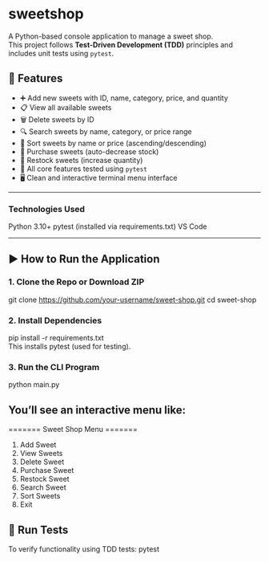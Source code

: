 # sweetshop
 
A Python-based console application to manage a sweet shop.  
This project follows **Test-Driven Development (TDD)** principles and includes unit tests using `pytest`.

## 🚀 Features

- ➕ Add new sweets with ID, name, category, price, and quantity
- 📋 View all available sweets
- 🗑️ Delete sweets by ID
- 🔍 Search sweets by name, category, or price range
- 🧮 Sort sweets by name or price (ascending/descending)
- 🛒 Purchase sweets (auto-decrease stock)
- 🔁 Restock sweets (increase quantity)
- 🧪 All core features tested using `pytest`
- 🖥️ Clean and interactive terminal menu interface

---
### Technologies Used
Python 3.10+
pytest (installed via requirements.txt)
VS Code

---
## ▶️ How to Run the Application

### 1. Clone the Repo or Download ZIP
git clone https://github.com/your-username/sweet-shop.git
cd sweet-shop

### 2. Install Dependencies
pip install -r requirements.txt                                                                                                          
This installs pytest (used for testing).

### 3. Run the CLI Program
python main.py

## You’ll see an interactive menu like:

======= Sweet Shop Menu =======
1. Add Sweet
2. View Sweets
3. Delete Sweet
4. Purchase Sweet
5. Restock Sweet
6. Search Sweet
7. Sort Sweets
0. Exit

## 🧪 Run Tests
To verify functionality using TDD tests:
pytest

